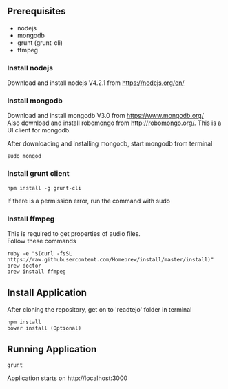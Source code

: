 ## Prerequisites
* nodejs
* mongodb
* grunt (grunt-cli)
* ffmpeg

### Install nodejs
Download and install nodejs V4.2.1 from https://nodejs.org/en/

### Install mongodb
Download and install mongodb V3.0 from https://www.mongodb.org/ <br>
Also download and install robomongo from http://robomongo.org/. This is a UI client for mongodb. <br>

After downloading and installing mongodb, start mongodb from terminal
```
sudo mongod
```

### Install grunt client
```
npm install -g grunt-cli
```
If there is a permission error, run the command with sudo

### Install ffmpeg
This is required to get properties of audio files. <br>
Follow these commands <br>
```
ruby -e "$(curl -fsSL https://raw.githubusercontent.com/Homebrew/install/master/install)"
brew doctor
brew install ffmpeg
```

## Install Application
After cloning the repository, get on to 'readtejo' folder in terminal
```
npm install
bower install (Optional)
```
## Running Application
```
grunt
```
Application starts on http://localhost:3000




